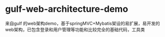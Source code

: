 # gulf-web-architecture-demo
来自gulf 的web架构demo，基于springMVC+Mybatis架设的易扩展，易开发的web架构，已包含登录和用户管理等功能和比较完全的基础代码，工具类
